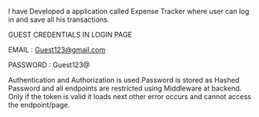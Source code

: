 I have Developed a application called Expense Tracker where user can log in and save all his transactions.


GUEST CREDENTIALS IN LOGIN PAGE


EMAIL : Guest123@gmail.com


PASSWORD : Guest123@

Authentication and Authorization is used.Password is stored as Hashed Password and all endpoints are restricted using Middleware at backend.
Only if the token is valid it loads next other error occurs and cannot access the endpoint/page.
